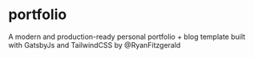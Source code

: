# portfolio
A modern and production-ready personal portfolio + blog template built with GatsbyJs and TailwindCSS  by @RyanFitzgerald
